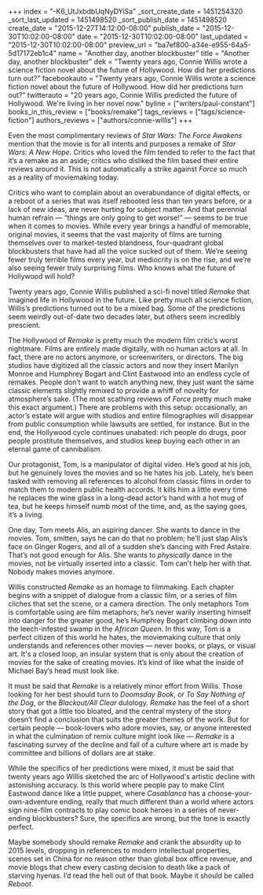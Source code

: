 +++
index = "-K6_UtJxbdbUqNyDYiSa"
_sort_create_date = 1451254320
_sort_last_updated = 1451498520
_sort_publish_date = 1451498520
create_date = "2015-12-27T14:12:00-08:00"
publish_date = "2015-12-30T10:02:00-08:00"
date = "2015-12-30T10:02:00-08:00"
last_updated = "2015-12-30T10:02:00-08:00"
preview_url = "ba7ef800-a34e-e955-64a5-5d17172eb1c4"
name = "Another day, another blockbuster"
title = "Another day, another blockbuster"
dek = "Twenty years ago, Connie Willis wrote a science fiction novel about the future of Hollywood. How did her predictions turn out?"
facebookauto = "Twenty years ago, Connie Willis wrote a science fiction novel about the future of Hollywood. How did her predictions turn out?"
twitterauto = "20 years ago, Connie Willis predicted the future of Hollywood. We're living in her novel now."
byline = ["writers/paul-constant"]
books_in_this_review = ["books/remake"]
tags_reviews = ["tags/science-fiction"]
authors_reviews = ["authors/connie-willis"]
+++

Even the most complimentary reviews of *Star Wars: The Force Awakens* mention that the movie is for all intents and purposes a remake of *Star Wars: A New Hope*. Critics who loved the film tended to refer to the fact that it’s a remake as an aside; critics who disliked the film based their entire reviews around it. This is not automatically a strike against *Force* so much as a reality of moviemaking today. 

Critics who want to complain about an overabundance of digital effects, or a reboot of a series that was itself rebooted less than ten years before, or a lack of new ideas, are never hurting for subject matter. And that perennial human refrain — “things are only going to get worse!” — seems to be true when it comes to movies. While every year brings a handful of memorable, original movies, it seems that the vast majority of films are turning themselves over to market-tested blandness, four-quadrant global blockbusters that have had all the voice sucked out of them. We’re seeing fewer truly terrible films every year, but mediocrity is on the rise, and we’re also seeing fewer truly surprising films. Who knows what the future of Hollywood will hold?

<div class="break"></div>

Twenty years ago, Connie Willis published a sci-fi novel titled *Remake* that imagined life in Hollywood in the future. Like pretty much all science fiction, Willis’s predictions turned out to be a mixed bag. Some of the predictions seem weirdly out-of-date two decades later, but others seem incredibly prescient. 

The Hollywood of *Remake* is pretty much the modern film critic’s worst nightmare. Films are entirely made digitally, with no human actors at all. In fact, there are no actors anymore, or screenwriters, or directors. The big studios have digitized all the classic actors and now they insert Marilyn Monroe and Humphrey Bogart and Clint Eastwood into an endless cycle of remakes. People don’t want to watch anything new, they just want the same classic elements slightly remixed to provide a whiff of novelty for atmosphere’s sake. (The most scathing reviews of *Force* pretty much make this exact argument.) There are problems with this setup: occasionally, an actor’s estate will argue with studios and entire filmographies will disappear from public consumption while lawsuits are settled, for instance. But in the end, the Hollywood cycle continues unabated: rich people do drugs, poor people prostitute themselves, and studios keep buying each other in an eternal game of cannibalism.

Our protagonist, Tom, is a manipulator of digital video. He’s good at his job, but he genuinely loves the movies and so he hates his job. Lately, he’s been tasked with removing all references to alcohol from classic films in order to match them to modern public health accords. It kills him a little every time he replaces the wine glass in a long-dead actor’s hand with a hot mug of tea, but he keeps himself numb most of the time, and, as the saying goes, it’s a living.

One day, Tom meets Alis, an aspiring dancer. She wants to dance in the movies. Tom, smitten, says he can do that no problem; he’ll just slap Alis’s face on Ginger Rogers, and all of a sudden she’s dancing with Fred Astaire. That’s not good enough for Alis. She wants to *physically* dance in the movies, not be virtually inserted into a classic. Tom can’t help her with that. Nobody makes movies anymore. 

Willis constructed *Remake* as an homage to filmmaking. Each chapter begins with a snippet of dialogue from a classic film, or a series of film cliches that set the scene, or a camera direction. The only metaphors Tom is comfortable using are film metaphors; he’s never warily inserting himself into danger for the greater good, he’s Humphrey Bogart climbing down into the leech-infested swamp in the *African Queen*. In this way, Tom is a perfect citizen of this world he hates, the moviemaking culture that only understands and references other movies — never books, or plays, or visual art. It's a closed loop, an insular system that is only about the creation of movies for the sake of creating movies. It’s kind of like what the inside of Michael Bay’s head must look like.

<div class="break"></div>

It must be said that *Remake* is a relatively minor effort from Willis. Those looking for her best should turn to *Doomsday Book*, or *To Say Nothing of the Dog*, or the *Blackout/All Clear* dulology. *Remake* has the feel of a short story that got a little too bloated, and the central mystery of the story doesn’t find a conclusion that suits the greater themes of the work. But for certain people — book-lovers who adore movies, say, or anyone interested in what the culmination of remix culture might look like — *Remake* is a fascinating survey of the decline and fall of a culture where art is made by committee and billions of dollars are at stake.

While the specifics of her predictions were mixed, it must be said that twenty years ago Willis sketched the arc of Hollywood's artistic decline with astonishing accuracy. Is this world where people pay to make Clint Eastwood dance like a little puppet, where *Casablanca* has a choose-your-own-adventure ending, really that much different than a world where actors sign nine-film contracts to play comic book heroes in a series of never-ending blockbusters? Sure, the specifics are wrong, but the tone is exactly perfect. 

Maybe somebody should remake *Remake* and crank the absurdity up to 2015 levels, dropping in references to modern intellectual properties, scenes set in China for no reason other than global box office revenue, and movie blogs that chew every casting decision to death like a pack of starving hyenas. I’d read the hell out of that book. Maybe it should be called *Reboot*.
